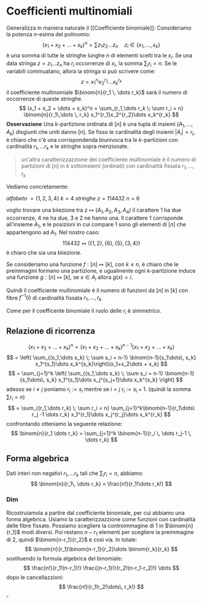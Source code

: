 # Coefficienti multinomiali
Generalizza in maniera naturale il [[Coefficiente binomiale]]:
Consideriamo la potenza $n$-esima del polinomio:
$$
(x_1 + x_2 + \dots + x_k)^n = \sum z_1z_2\dots z_n \quad z_i \in \{x_1,\dots, x_k\}
$$
è una somma di tutte le stringhe lunghe $n$ di elementi scelti tra le $x_i$.  Se una data stringa $z = z_1\dots z_n$ ha $r_i$ occorrenze di $x_i$, la somma $\sum_i r_i = n$. Se le variabili commuatano, allora la stringa si può scrivere come:
$$
z = x_1^{r_1}x_2^{r_2}\dots x_k^{r_k}
$$
il coefficiente multinomiale $\binom{n}{r_1 \, \dots r_k}$ sarà il numero di occorrenze di queste stringhe.
$$
(x_1 + x_2 + \dots + x_k)^n = \sum_{r_1,\dots r_k \; \sum r_i = n} \binom{n}{r_1\,\dots \, r_k} x_1^{r_1}x_2^{r_2}\dots x_k^{r_k}
$$
**Osservazione**
Una $k$-partizione ordinata di $[n]$ è una tupla di insiemi $(A_1,\dots, A_k)$ disgiunti che uniti danno $[n]$. Se fisso le cardinalità degli insiemi $|A_i| = r_i$, è chiaro che c'è una corrispondenda biunivoca tra le $k$-partizioni con cardinalità $r_1,\dots r_k$ e le stringhe sopra menzionate.

> un'altra caratterizzazzione del coefficiente multinomiale è il numero di partizioni di $[n]$  in $k$ sottoinsiemi (ordinati) con cardinalità fissata $r_1, \dots, r_k$  

Vediamo concretamente:

_alfabeto_ $= \{1,2,3,4\}$ $k = 4$ 
_stringhe_ $z = 114432$   $n=6$

voglio trovare una biiezione tra $z \mapsto (A_1,A_2,A_3,A_4)$
il carattere $1$ ha due occorrenze, $4$ ne ha due, $3$ e $2$ ne hanno una. Il carattere $1$ corrisponde all'insieme $A_1$, e le posizioni in cui compare $1$ sono gli elementi di $[n]$ che appartengono ad $A_1$. Nel nostro caso:
$$
114432 \mapsto (\{1,2\}, \,\{6\}, \,\{5\}, \,\{3,4\})
$$
è chiaro che sia una biiezione.

Se consideriamo una funzione $f  : [n] \mapsto [k]$, con $k \leq n$, è chiaro che le preimmagini formano una partizione, e ugualmente ogni $k$-partizione induce una funzione $g : [n] \mapsto [k]$, se $x \in A_i$ allora $g(x) = i$.

Quindi il coefficiente  multinomiale è il numero di funzioni da $[n]$ in $[k]$ con fibre $f^{-1}(i)$ di cardinalità fissata $r_1,\dots ,r_k$.

Come per il coefficente binomiale il ruolo delle $r_i$ è  simmetrico.

## Relazione di ricorrenza
$$
(x_1 + x_2 + \dots + x_k)^n = (x_1 + x_2 + \dots + x_k)^{n-1}(x_1 + x_2 + \dots + x_k)
$$
$$
= \left(  \sum_{(s_1,\dots s_k) \; \sum s_i = n-1} \binom{n-1}{s_1\dots\, s_k} x_1^{s_1}\dots x_k^{s_k}\right)(x_1+x_2\dots + x_k)
$$
$$
= \sum_{j=1}^k \left( \sum_{(s_1,\dots s_k) \; \sum s_i = n-1} \binom{n-1}{s_1\dots\, s_k} x_1^{s_1}\dots x_j^{s_j+1}\dots x_k^{s_k} \right)
$$
adesso se $i\neq j$ poniamo $r_i := s_i$ mentre se $i=j$ $r_i := s_i + 1$. (quindi la somma $\sum r_i = n$)
$$
=   \sum_{(r_1,\dots r_k) \; \sum r_i = n} \sum_{j=1}^k\binom{n-1}{r_1\dots\ r_j -1 \dots r_k} x_1^{r_1}\dots x_j^{r_j}\dots x_k^{r_k} 
$$
confrontando otteniamo la seguente relazione:
$$
\binom{n}{r_1 \dots r_k} = \sum_{j=1}^k \binom{n-1}{r_i \, \dots r_j-1 \, \dots r_k}
$$
## Forma algebrica
Dati  interi non negativi $r_1, \dots r_k$ tali che $\sum_i r_i = n$, abbiamo:
$$
\binom{n}{r_1\, \dots r_k} = \frac{n!}{r_1!\dots r_k!}
$$
### Dim
Ricostruiamola a partire dal coefficiente binomiale, per cui abbiamo una forma algebrica. Usiamo la caratterizzazzione come funzioni con cardinalità delle fibre fissate. Possiamo scegliere la controimmagine di $1$ in $\binom{n}{r_1}$ modi diversi. Poi restano $n-r_1$ elementi per scegliere la preimmagine di $2$, quindi $\binom{n-r_1}{r_2}$ e così via. In totale:
$$
\binom{n}{r_1}\binom{n-r_1}{r_2}\dots \binom{r_k}{r_k}
$$
sostituendo la formula algebrica del binomiale:
$$
\frac{n!}{r_1!(n-r_1)!} \frac{(n-r_1)!}{r_2!(n-r_1-r_2)!} \dots
$$
dopo le cancellazzioni:
$$
\frac{n!}{r_1!r_2!\dots\, r_k!}
$$
$\square$

